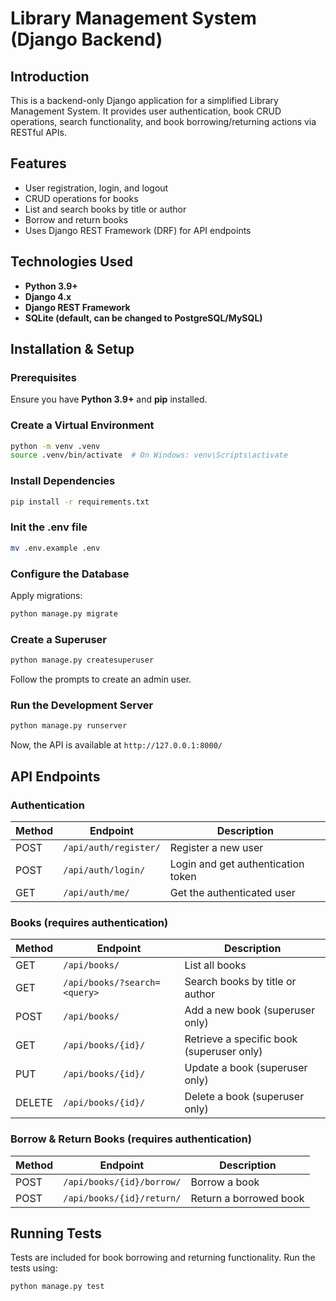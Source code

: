 # Library Management System (Django Backend)

## Introduction
This is a backend-only Django application for a simplified Library Management System. It provides user authentication, book CRUD operations, search functionality, and book borrowing/returning actions via RESTful APIs.

## Features
- User registration, login, and logout
- CRUD operations for books
- List and search books by title or author
- Borrow and return books
- Uses Django REST Framework (DRF) for API endpoints

## Technologies Used
- **Python 3.9+**
- **Django 4.x**
- **Django REST Framework**
- **SQLite (default, can be changed to PostgreSQL/MySQL)**

## Installation & Setup

### Prerequisites
Ensure you have **Python 3.9+** and **pip** installed.

### Create a Virtual Environment
```sh
python -m venv .venv
source .venv/bin/activate  # On Windows: venv\Scripts\activate
```

### Install Dependencies
```sh
pip install -r requirements.txt
```

### Init the .env file
```sh
mv .env.example .env
```

### Configure the Database
Apply migrations:
```sh
python manage.py migrate
```

### Create a Superuser
```sh
python manage.py createsuperuser
```
Follow the prompts to create an admin user.

### Run the Development Server
```sh
python manage.py runserver
```

Now, the API is available at `http://127.0.0.1:8000/`

## API Endpoints

### Authentication
| Method | Endpoint | Description |
|--------|---------|-------------|
| POST | `/api/auth/register/` | Register a new user |
| POST | `/api/auth/login/` | Login and get authentication token |
| GET | `/api/auth/me/` | Get the authenticated user |

### Books (requires authentication)
| Method | Endpoint | Description |
|--------|---------|-------------|
| GET | `/api/books/` | List all books |
| GET | `/api/books/?search=<query>` | Search books by title or author |
| POST | `/api/books/` | Add a new book (superuser only) |
| GET | `/api/books/{id}/` | Retrieve a specific book (superuser only) |
| PUT | `/api/books/{id}/` | Update a book (superuser only) |
| DELETE | `/api/books/{id}/` | Delete a book (superuser only) |

### Borrow & Return Books (requires authentication)
| Method | Endpoint | Description |
|--------|---------|-------------|
| POST | `/api/books/{id}/borrow/` | Borrow a book |
| POST | `/api/books/{id}/return/` | Return a borrowed book |

## Running Tests
Tests are included for book borrowing and returning functionality.
Run the tests using:
```sh
python manage.py test
```